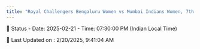 ```yaml
---
title: "Royal Challengers Bengaluru Women vs Mumbai Indians Women, 7th Match - Live Cricket Score"
--- 
```


📑 Status - Date: 2025-02-21 - Time: 07:30:00 PM (Indian Local Time)

📝 Last Updated on : 2/20/2025, 9:41:04 AM  

